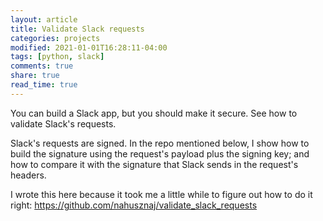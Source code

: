 ```yaml
---
layout: article
title: Validate Slack requests
categories: projects
modified: 2021-01-01T16:28:11-04:00
tags: [python, slack]
comments: true
share: true
read_time: true
---
```


You can build a Slack app, but you should make it secure. See how to validate Slack's requests.

Slack's requests are signed. In the repo mentioned below, I show how to build the signature using the request's payload plus the signing key; and how to compare it with the signature that Slack sends in the request's headers.

I wrote this here because it took me a little while to figure out how to do it right: <https://github.com/nahusznaj/validate_slack_requests>